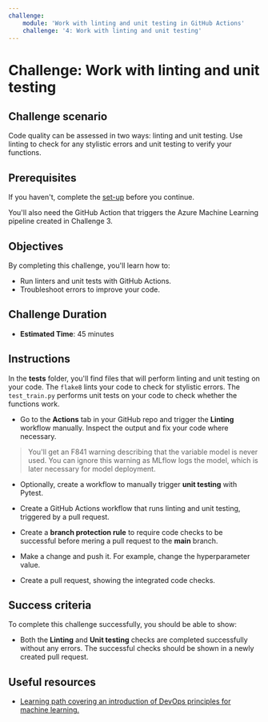 ```yaml
---
challenge:
    module: 'Work with linting and unit testing in GitHub Actions'
    challenge: '4: Work with linting and unit testing'
---
```


# Challenge: Work with linting and unit testing

## Challenge scenario

Code quality can be assessed in two ways: linting and unit testing. Use linting to check for any stylistic errors and unit testing to verify your functions.

## Prerequisites

If you haven't, complete the [set-up](00-set-up.md) before you continue.

You'll also need the GitHub Action that triggers the Azure Machine Learning pipeline created in Challenge 3. 

## Objectives

By completing this challenge, you'll learn how to:

- Run linters and unit tests with GitHub Actions.
- Troubleshoot errors to improve your code.

## Challenge Duration

- **Estimated Time**: 45 minutes

## Instructions

In the **tests** folder, you'll find files that will perform linting and unit testing on your code. The `flake8` lints your code to check for stylistic errors. The `test_train.py` performs unit tests on your code to check whether the functions work.

- Go to the **Actions** tab in your GitHub repo and trigger the **Linting** workflow manually. Inspect the output and fix your code where necessary.

> You'll get an F841 warning describing that the variable model is never used. You can ignore this warning as MLflow logs the model, which is later necessary for model deployment.

- Optionally, create a workflow to manually trigger **unit testing** with Pytest. 

- Create a GitHub Actions workflow that runs linting and unit testing, triggered by a pull request.
- Create a **branch protection rule** to require code checks to be successful before mering a pull request to the **main** branch.
- Make a change and push it. For example, change the hyperparameter value. 
- Create a pull request, showing the integrated code checks.

## Success criteria

To complete this challenge successfully, you should be able to show:

- Both the **Linting** and **Unit testing** checks are completed successfully without any errors. The successful checks should be shown in a newly created pull request.

## Useful resources

- [Learning path covering an introduction of DevOps principles for machine learning.](https://docs.microsoft.com/learn/paths/introduction-machine-learn-operations/)